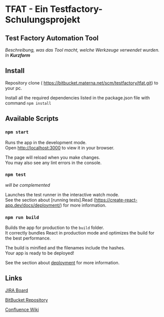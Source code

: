 # TFAT - Ein Testfactory-Schulungsprojekt
## Test Factory Automation Tool

*Beschreibung, was das Tool macht, welche Werkzeuge verwendet wurden. In **Kurzform***

## Install

Repository clone ( https://bitbucket.materna.net/scm/testfactory/tfat.git) to your pc.

Install all the required dependencies listed in the package.json file with command
`npm install`

## Available Scripts

### `npm start`

Runs the app in the development mode.\
Open [http://localhost:3000](http://localhost:3000) to view it in your browser.

The page will reload when you make changes.\
You may also see any lint errors in the console.

### `npm test` 
*will be complemented*

Launches the test runner in the interactive watch mode.\
See the section about [running tests].Read (https://create-react-app.dev/docs/deployment/) for more information.

### `npm run build`

Builds the app for production to the `build` folder.\
It correctly bundles React in production mode and optimizes the build for the best performance.

The build is minified and the filenames include the hashes.\
Your app is ready to be deployed!

See the section about [deployment](https://create-react-app.dev/docs/deployment/) for more information.

## Links
[JIRA Board](https://jira.materna.net/secure/RapidBoard.jspa)

[BitBucket Repository](https://bitbucket.materna.net/projects/TESTFACTORY/repos/tfat/browse)

[Confluence Wiki](https://wiki.materna.net/display/TESTFACTORY/TFAT+Schulungsprojekt)